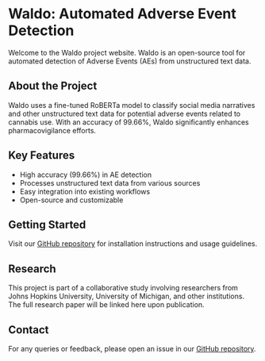 # Waldo: Automated Adverse Event Detection

Welcome to the Waldo project website. Waldo is an open-source tool for automated detection of Adverse Events (AEs) from unstructured text data.

## About the Project

Waldo uses a fine-tuned RoBERTa model to classify social media narratives and other unstructured text data for potential adverse events related to cannabis use. With an accuracy of 99.66%, Waldo significantly enhances pharmacovigilance efforts.

## Key Features

- High accuracy (99.66%) in AE detection
- Processes unstructured text data from various sources
- Easy integration into existing workflows
- Open-source and customizable

## Getting Started

Visit our [GitHub repository](https://github.com/yourusername/waldo-ae-detection) for installation instructions and usage guidelines.

## Research

This project is part of a collaborative study involving researchers from Johns Hopkins University, University of Michigan, and other institutions. The full research paper will be linked here upon publication.

## Contact

For any queries or feedback, please open an issue in our [GitHub repository](https://github.com/yourusername/waldo-ae-detection/issues).
